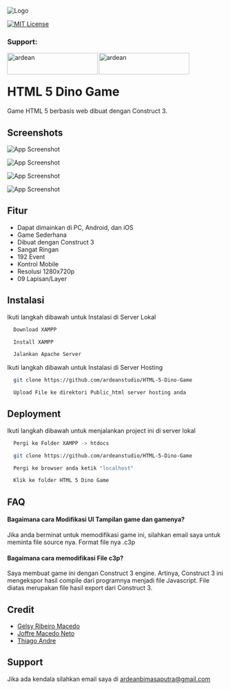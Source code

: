 
![Logo](https://i.ibb.co/z4kkh5G/logo.png)



[![MIT License](https://img.shields.io/badge/License-MIT-green.svg)](https://choosealicense.com/licenses/mit/)

<h3 align="left">Support:</h3>
<p><a href="https://www.buymeacoffee.com/ardean"> <img align="left" src="https://cdn.buymeacoffee.com/buttons/v2/default-yellow.png" height="50" width="210" alt="ardean" /></a><a href="https://ko-fi.com/ardean"> <img align="left" src="https://cdn.ko-fi.com/cdn/kofi3.png?v=3" height="50" width="210" alt="ardean" /></a></p><br><br>

# HTML 5 Dino Game

Game HTML 5 berbasis web dibuat dengan Construct 3.


## Screenshots

![App Screenshot](https://i.imgur.com/tIVJgaF.png)

![App Screenshot](https://i.imgur.com/CnRxFQO.png)

![App Screenshot](https://i.imgur.com/h4WBvCF.png)

![App Screenshot](https://i.imgur.com/j5Dp9oQ.png)
## Fitur

- Dapat dimainkan di PC, Android, dan iOS
- Game Sederhana
- Dibuat dengan Construct 3
- Sangat Ringan
- 192 Event
- Kontrol Mobile
- Resolusi 1280x720p
- 09 Lapisan/Layer


## Instalasi

Ikuti langkah dibawah untuk Instalasi di Server Lokal

```bash
  Download XAMPP
```
```bash
  Install XAMPP
```
```bash
  Jalankan Apache Server
  ```

Ikuti langkah dibawah untuk Instalasi di Server Hosting

```bash
  git clone https://github.com/ardeanstudio/HTML-5-Dino-Game
```
```bash
  Upload File ke direktori Public_html server hosting anda
```

## Deployment

Ikuti langkah dibawah untuk menjalankan project ini di server lokal

```bash
  Pergi ke Folder XAMPP -> htdocs
```
```bash
  git clone https://github.com/ardeanstudio/HTML-5-Dino-Game
```
```bash
  Pergi ke browser anda ketik "localhost"
```
```bash
  Klik ke folder HTML 5 Dino Game
```

## FAQ

#### Bagaimana cara Modifikasi UI Tampilan game dan gamenya?

Jika anda berminat untuk memodifikasi game ini, silahkan email saya untuk meminta file source nya. Format file nya .c3p

#### Bagaimana cara memodifikasi File c3p?

Saya membuat game ini dengan Construct 3 engine. Artinya, Construct 3 ini mengekspor hasil compile dari programnya menjadi file Javascript. File diatas merupakan file hasil export dari Construct 3.


## Credit

- [Gelsy Ribeiro Macedo](https://www.github.com/)
- [Joffre Macedo Neto](https://www.github.com/)
- [Thiago Andre](https://www.github.com/)


## Support

Jika ada kendala silahkan email saya di ardeanbimasaputra@gmail.com

